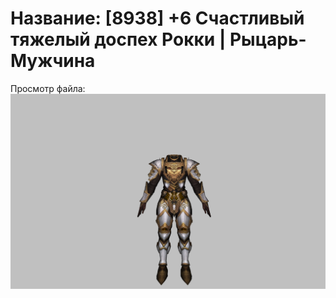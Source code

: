 # Название: [8938] +6 Счастливый тяжелый доспех Рокки | Рыцарь-Мужчина

Просмотр файла:
![p000032.png](p000032.png)